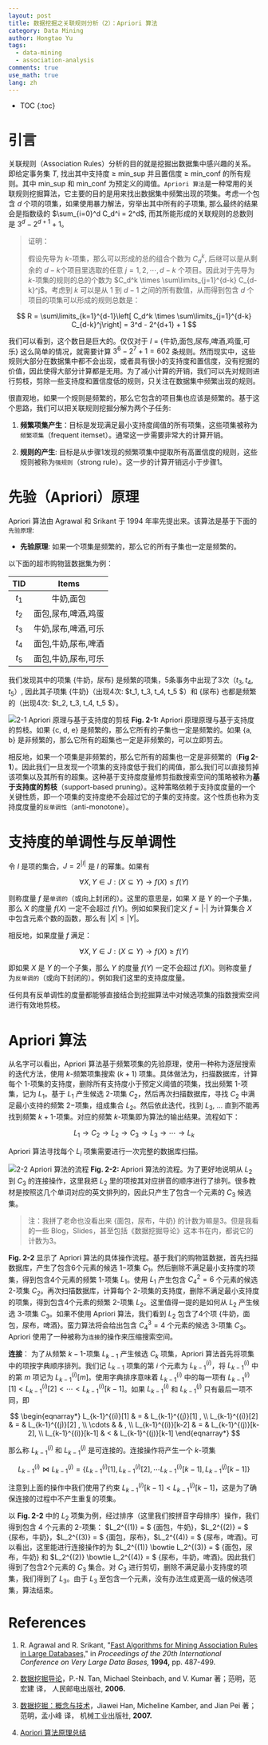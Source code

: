```yaml
---
layout: post
title: 数据挖掘之关联规则分析（2）：Apriori 算法
category: Data Mining 
author: Hongtao Yu
tags: 
  - data-mining 
  - association-analysis
comments: true
use_math: true
lang: zh
---
```


- TOC
{:toc}



# 引言


关联规则（Association Rules）分析的目的就是挖掘出数据集中感兴趣的关系。即给定事务集 $T$, 找出其中支持度 $\geq$ min_sup 并且置信度 $\geq$ min_conf 的所有规则。其中 min_sup 和 min_conf 为预定义的阈值。`Apriori 算法`是一种常用的关联规则挖掘算法，它主要的目的是用来找出数据集中频繁出现的项集。考虑一个包含 $d$ 个项的项集，如果使用暴力解法，穷举出其中所有的子项集, 那么最终的结果会是指数级的 $\sum_{i=0}^d C_d^i = 2^d$, 而其所能形成的关联规则的总数则是 $3^d - 2^{d+1} + 1$。

> 证明：
> 
>   假设先导为 $k$-项集，那么可以形成的总的组合个数为 $C_d^k$, 后继可以是从剩余的 $d-k$个项目里选取的任意 $j = 1, 2, \cdots, d-k$ 个项目。因此对于先导为 $k$-项集的规则的总的个数为 $C_d^k \times \sum\limits_{j=1}^{d-k} C_{d-k}^j$。考虑到 $k$ 可以是从 $1$ 到 $d-1$ 之间的所有数值，从而得到包含 $d$ 个项目的项集可以形成的规则总数是：
>   
$$
R = \sum\limits_{k=1}^{d-1}\left[ C_d^k \times \sum\limits_{j=1}^{d-k} C_{d-k}^j\right] = 3^d - 2^{d+1} + 1
$$

我们可以看到，这个数目是巨大的。仅仅对于 $I$ = {牛奶,面包,尿布,啤酒,鸡蛋,可乐} 这么简单的情况，就需要计算 $3^6 - 2^7 + 1 = 602$ 条规则。然而现实中，这些规则大部分在数据集中都不会出现，或者具有很小的支持度和置信度，没有挖掘的价值，因此使得大部分计算都是无用。为了减小计算的开销，我们可以先对规则进行剪枝，剪除一些支持度和置信度低的规则，只关注在数据集中频繁出现的规则。

很直观地，如果一个规则是频繁的，那么它包含的项目集也应该是频繁的。基于这个思路，我们可以把关联规则挖掘分解为两个子任务:

1. **频繁项集产生**：目标是发现满足最小支持度阈值的所有项集，这些项集被称为`频繁项集`（frequent itemset）。通常这一步需要非常大的计算开销。

2. **规则的产生**: 目标是从步骤1发现的频繁项集中提取所有高置信度的规则，这些规则被称为`强规则`（strong rule）。这一步的计算开销远小于步骤1。


# 先验（Apriori）原理

Apriori 算法由 Agrawal 和 Srikant 于 1994 年率先提出来。该算法是基于下面的`先验原理`:

- **先验原理**: 如果一个项集是频繁的，那么它的所有子集也一定是频繁的。

以下面的超市购物篮数据集为例：

| TID   |      Items       |
|:-----:|:----------------:|
| $t_1$	| 牛奶,面包          |
| $t_2$	| 面包,尿布,啤酒,鸡蛋 |
| $t_3$ | 牛奶,尿布,啤酒,可乐 |
| $t_4$ | 面包,牛奶,尿布,啤酒 |
| $t_5$ | 面包,牛奶,尿布,可乐 |

我们发现其中的项集 {牛奶，尿布} 是频繁的项集，5条事务中出现了3次（$t_3, t_4, t_5$）, 因此其子项集 {牛奶}（出现4次: $t_1, t_3, t_4, t_5 $）和 {尿布} 也都是频繁的（出现4次: $t_2, t_3, t_4, t_5 $）。

![2-1 Apriori 原理与基于支持度的剪枝](/assets/blog-images/Association-Rule-2.1.png)
**Fig. 2-1:** Apriori 原理原理与基于支持度的剪枝。如果 {c, d, e} 是频繁的，那么它所有的子集也一定是频繁的。如果 {a, b} 是非频繁的，那么它所有的超集也一定是非频繁的，可以立即剪去。

相反地，如果一个项集是非频繁的，那么它所有的超集也一定是非频繁的（**Fig 2-1**）。因此我们一旦发现一个项集的支持度低于我们的阈值，那么我们可以直接剪掉该项集以及其所有的超集。这种基于支持度度量修剪指数搜索空间的策略被称为**基于支持度的剪枝**（support-based pruning）。这种策略依赖于支持度度量的一个关键性质，即一个项集的支持度绝不会超过它的子集的支持度。这个性质也称为支持度度量的`反单调性`（anti-monotone）。


# 支持度的单调性与反单调性

令 $I$ 是项的集合，$J = 2^{\vert I \vert}$ 是 $I$ 的幂集。如果有 

$$
\forall X, Y \in J: (X \subseteq Y) \to f(X) \leq f(Y)
$$

则称度量 $f$ 是`单调的`（或向上封闭的）。这里的意思是，如果 $X$ 是 $Y$ 的一个子集，那么 $X$ 的度量 $f(X)$ 一定不会超过 $f(Y)$。例如如果我们定义 $f = \vert \cdot \vert$ 为计算集合 $X$ 中包含元素个数的函数，那么有 $\vert X \vert \leq \vert Y \vert$。

相反地，如果度量 $f$ 满足：

$$
\forall X, Y \in J: (X \subseteq Y) \to f(X) \geq f(Y)
$$

即如果 $X$ 是 $Y$ 的一个子集，那么 $Y$ 的度量 $f(Y)$ 一定不会超过 $f(X)$。则称度量 $f$ 为`反单调的`（或向下封闭的）。例如我们这里的支持度度量。

任何具有反单调性的度量都能够直接结合到挖掘算法中对候选项集的指数搜索空间进行有效地剪枝。

# Apriori 算法

从名字可以看出，Apriori 算法基于频繁项集的先验原理，使用一种称为逐层搜索的迭代方法，使用 $k$-频繁项集搜索 $(k+1)$ 项集。具体做法为，扫描数据库，计算每个 $1$-项集的支持度，删除所有支持度小于预定义阈值的项集，找出频繁 $1$-项集，记为 $L_1$。基于 $L_1$ 产生候选 $2$-项集 $C_2$，然后再次扫描数据库，寻找 $C_2$ 中满足最小支持的频繁 $2-$项集，组成集合 $L_2$。然后依此迭代，找到 $L_3$, ... 直到不能再找到频繁 $k+1$-项集。对应的频繁 $k$-项集即为算法的输出结果。流程如下：

$$
L_1 \to C_2 \to L_2 \to C_3 \to L_3 \to \cdots \to L_k
$$

Apriori 算法寻找每个 $L_i$ 项集需要进行一次完整的数据库扫描。

![2-2 Apriori 算法的流程](/assets/blog-images/Association-Rule-2.2.png)
**Fig. 2-2:** Apriori 算法的流程。为了更好地说明从 $L_2$ 到 $C_3$ 的连接操作，这里我把 $L_2$ 里的项按其对应拼音的顺序进行了排列。很多教材是按照这几个单词对应的英文排列的，因此只产生了包含一个元素的 $C_3$ 候选集。

> 注：我拼了老命也没看出来 {面包，尿布，牛奶} 的计数为嘛是3。但是我看的一些 Blog，Slides，甚至包括《数据挖掘导论》这本书在内，都说它的计数为3。

**Fig. 2-2** 显示了 Apriori 算法的具体操作流程。基于我们的购物篮数据，首先扫描数据库，产生了包含6个元素的候选 $1-$项集 $C_1$。然后删除不满足最小支持度的项集，得到包含4个元素的频繁 $1$-项集 $L_1$。使用 $L_1$ 产生包含 $C_4^2 = 6$ 个元素的候选 $2$-项集 $C_2$。再次扫描数据库，计算每个 $2$-项集的支持度，删除不满足最小支持度的项集，得到包含4个元素的频繁 $2$-项集 $L_2$。这里值得一提的是如何从 $L_2$ 产生候选 $3$-项集 $C_3$。如果不使用 Apriori 算法，我们看到 $L_2$ 包含了4个项 {牛奶，面包，尿布，啤酒}。蛮力算法将会给出包含 $C_4^3 = 4$ 个元素的候选 $3$-项集 $C_3$。Apriori 使用了一种被称为`连接`的操作来压缩搜索空间。

**连接**： 为了从频繁 $k-1$-项集 $L_{k-1}$ 产生候选 $C_k$ 项集，Apriori 算法首先将项集中的项按字典顺序排列。我们记 $L_{k-1}$ 项集的第 $i$ 个元素为 $L_{k-1}^{(i)}$，将 $L_{k-1}^{(i)}$ 中的第 $m$ 项记为 $L_{k-1}^{(i)}[m]$。使用字典排序意味着 $L_{k-1}^{(i)}$ 中的每一项有 $L_{k-1}^{(i)}[1] < L_{k-1}^{(i)}[2] < \cdots < L_{k-1}^{(i)}[k-1]$。如果 $L_{k-1}^{(i)}$ 和 $L_{k-1}^{(j)}$ 只有最后一项不同，即 

$$
\begin{eqnarray*}
L_{k-1}^{(i)}[1] & = & L_{k-1}^{(j)}[1] , \\
L_{k-1}^{(i)}[2] & = & L_{k-1}^{(j)}[2] , \\
\cdots & & , \\ 
L_{k-1}^{(i)}[k-2] & = & L_{k-1}^{(j)}[k-2], \\
L_{k-1}^{(i)}[k-1] & < & L_{k-1}^{(j)}[k-1]
\end{eqnarray*}
$$

那么称 $L_{k-1}^{(i)}$ 和 $L_{k-1}^{(j)}$ 是可连接的。连接操作将产生一个 $k$-项集

$$
L_{k-1}^{(i)} \bowtie L_{k-1}^{(j)}  = \{ L_{k-1}^{(i)}[1], L_{k-1}^{(i)}[2], \cdots L_{k-1}^{(i)}[k-1], L_{k-1}^{(j)}[k-1] \} 
$$

注意到上面的操作中我们使用了约束 $L_{k-1}^{(i)}[k-1]  <  L_{k-1}^{(j)}[k-1]$，这是为了确保连接的过程中不产生重复的项集。


以 **Fig. 2-2** 中的 $L_2$ 项集为例，经过排序（这里我们按拼音字母排序）操作，我们得到包含 4 个元素的 $2$-项集： $L_2^{(1)} = $ {面包，牛奶}，$L_2^{(2)} = $ {尿布，牛奶}，$L_2^{(3)} = $ {面包，尿布}，$L_2^{(4)} = $ {尿布，啤酒}。可以看出，这里能进行连接操作的为 $L_2^{(1)} \bowtie L_2^{(3)} = $ {面包，尿布，牛奶} 和 $L_2^{(2)} \bowtie L_2^{(4)} = $ {尿布，牛奶，啤酒}。因此我们得到了包含2个元素的 $C_3$ 集合。对 $C_3$ 进行剪切，删除不满足最小支持度的项集，我们得到了 $L_3$。由于 $L_3$ 至包含一个元素，没有办法生成更高一级的候选项集，算法结束。



  

# References

1. R. Agrawal and R. Srikant, "[Fast Algorithms for Mining Association Rules in Large Databases,](http://www.vldb.org/conf/1994/P487.PDF)" in *Proceedings of the 20th International Conference on Very Large Data Bases,* **1994,** pp. 487-499.


2. [数据挖掘导论](https://book.douban.com/subject/5377669/)，P.-N. Tan, Michael Steinbach, and V. Kumar 著；范明，范宏建 译， 人民邮电出版社, **2006.**

3. [数据挖掘：概念与技术](https://book.douban.com/subject/2038599/)，Jiawei Han, Micheline Kamber, and Jian Pei 著；范明，孟小峰 译， 机械工业出版社, **2007.**

4. [Apriori 算法原理总结](http://www.cnblogs.com/pinard/p/6293298.html)



